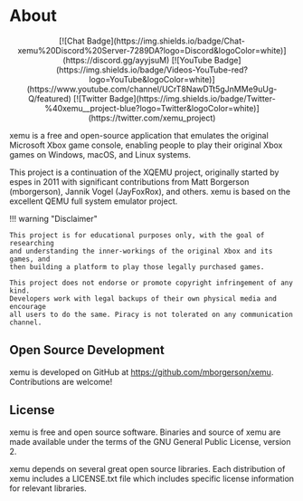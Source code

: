 # About

<center>
[![Chat Badge](https://img.shields.io/badge/Chat-xemu%20Discord%20Server-7289DA?logo=Discord&logoColor=white)](https://discord.gg/ayyjsuM)
[![YouTube Badge](https://img.shields.io/badge/Videos-YouTube-red?logo=YouTube&logoColor=white)](https://www.youtube.com/channel/UCrT8NawDTt5gJnMMe9uUg-Q/featured)
[![Twitter Badge](https://img.shields.io/badge/Twitter-%40xemu__project-blue?logo=Twitter&logoColor=white)](https://twitter.com/xemu_project)
</center>

xemu is a free and open-source application that emulates the original Microsoft
Xbox game console, enabling people to play their original Xbox games on Windows,
macOS, and Linux systems.

This project is a continuation of the XQEMU project, originally started by espes
in 2011 with significant contributions from Matt Borgerson (mborgerson), Jannik
Vogel (JayFoxRox), and others. xemu is based on the excellent QEMU full system
emulator project.

!!! warning "Disclaimer"

    This project is for educational purposes only, with the goal of researching
    and understanding the inner-workings of the original Xbox and its games, and
    then building a platform to play those legally purchased games.

    This project does not endorse or promote copyright infringement of any kind.
    Developers work with legal backups of their own physical media and encourage
    all users to do the same. Piracy is not tolerated on any communication
    channel.

## Open Source Development

xemu is developed on GitHub at https://github.com/mborgerson/xemu. Contributions
are welcome!

## License

xemu is free and open source software. Binaries and source of xemu are made
available under the terms of the GNU General Public License, version 2.

xemu depends on several great open source libraries. Each distribution of xemu
includes a LICENSE.txt file which includes specific license information for
relevant libraries.
